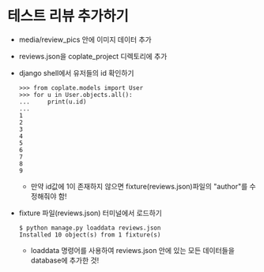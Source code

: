 # 테스트 리뷰 추가하기

- media/review_pics 안에 이미지 데이터 추가

- reviews.json을 coplate_project 디렉토리에 추가

- django shell에서 유저들의 id 확인하기
  ```
  >>> from coplate.models import User
  >>> for u in User.objects.all():
  ...     print(u.id)
  ... 
  1
  2
  3
  4
  5
  6
  7
  8
  9
  ```
  - 만약 id값에 1이 존재하지 않으면 fixture(reviews.json)파일의 "author"를 수정해줘야 함!

- fixture 파일(reviews.json) 터미널에서 로드하기
  ```
  $ python manage.py loaddata reviews.json
  Installed 10 object(s) from 1 fixture(s)
  ``` 
  - loaddata 명령어를 사용하여 reviews.json 안에 있는 모든 데이터들을 database에 추가한 것!